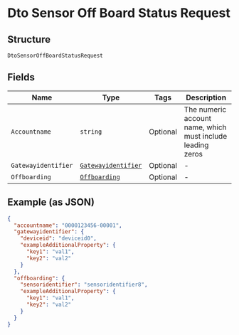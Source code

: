 
# Dto Sensor Off Board Status Request

## Structure

`DtoSensorOffBoardStatusRequest`

## Fields

| Name | Type | Tags | Description |
|  --- | --- | --- | --- |
| `Accountname` | `string` | Optional | The numeric account name, which must include leading zeros |
| `Gatewayidentifier` | [`Gatewayidentifier`](../../doc/models/gatewayidentifier.md) | Optional | - |
| `Offboarding` | [`Offboarding`](../../doc/models/offboarding.md) | Optional | - |

## Example (as JSON)

```json
{
  "accountname": "0000123456-00001",
  "gatewayidentifier": {
    "deviceid": "deviceid0",
    "exampleAdditionalProperty": {
      "key1": "val1",
      "key2": "val2"
    }
  },
  "offboarding": {
    "sensoridentifier": "sensoridentifier8",
    "exampleAdditionalProperty": {
      "key1": "val1",
      "key2": "val2"
    }
  }
}
```

